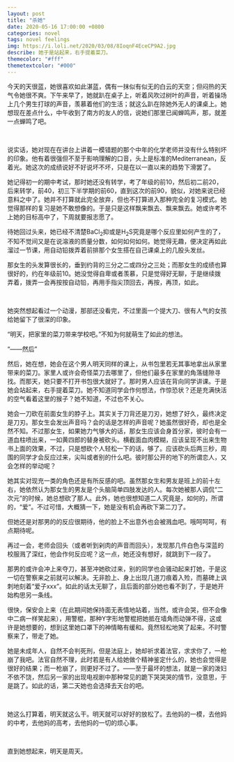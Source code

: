 ```yaml
---
layout: post
title: "杀她"
date: 2020-05-16 17:00:00 +0800
categories: novel
tags: novel feelings
img: https://i.loli.net/2020/03/08/8IoqnF4EceCP9A2.jpg
describe: 她于是站起来，右手提着菜刀。
themecolor: "#fff"
themetextcolor: "#000"
---
```


今天的天很蓝，她很喜欢如此湛蓝，偶有一抹似有似无的白云的天空；但闷热的天气令她很不爽。下午来早了，她就趴在桌子上，听着风吹过树叶的声音，听着操场上几个男生打球的声音，羡慕着他们的生活；就这么趴在除她外无人的课桌上。她想现在差点什么，中午收到了南方的友人的信，说她们那里已闻蝉鸣声，那，就差一点蝉鸣了吧。

<br>

说实话，她对现在在讲台上讲着一模错题的那个中年的化学老师并没有什么特别坏的印象。他有着很强但不至于影响理解的口音，头上是标准的Mediterranean，反着光。她这次的成绩说好不好说坏不坏，只是在以一直以来的趋势下滑罢了。

她记得初一的期中考试，那时她还没有转学，考了年级的前10，然后初二前20，后来转学，前40，初三下半学期的前60，直到这次的前90，貌似，对她来说已经意料之中了。她并不打算就此完全放弃，但也不打算进入那种完全的复习模式。她觉得那样的复习是她不敢想像的。于是只是这样飘来飘去、飘来飘去。她或许考不上她的目标高中了，下周就要报志愿了。

待她回过头来，她已经不清楚BaCl<sub>2</sub>抑或是H<sub>2</sub>S究竟是哪个反应里如何产生的了，不知不觉间又是在说溶液的质量分数，如何如何如何。她觉得无趣，便决定再如此溜过一节课，用自动铅拨弄着前排那个女生搭在自己课桌上的几股头发丝。

那女生的头发算很长的，垂到约背的三分之二或四分之三处；而那女生的成绩也算很好的，约在年级前10。她没觉得自卑或者羡慕，只是觉得好无聊，于是继续拨弄着，拨弄一会再按按自动铅，再用手指尖顶回去，再按，再顶，如此。

<br>

她突然想起看过一个动漫，那部还没看完，不过里面一个提大刀、很有人气的女孩给她留下了很深的印象。

“明天，把家里的菜刀带来学校吧。”不知为何就萌生了如此的想法。

“——然后”

然后，她在想，她会在这个男人明天同样的课上，从书包里若无其事地拿出从家里带来的菜刀。家里人或许会奇怪菜刀去哪里了，但他们最多在家里的角落缝隙寻找。而那天，她只要不打开书包很大就好了。那时男人应该在背向同学讲课。于是她会站起来，右手提着菜刀。她不知道同学会作何想法，作惊恐状？还是充满快活的空气看着这里的猴子？她不知道，不过也不关心。

她会一刀砍在前面女生的脖子上。其实关于刀背还是刀刃，她想了好久，最终决定是刀刃。那女生会发出声音吗？会的话是怎样的声音呢？她虽然很好奇，却也是全然不知。不过那女生，如果她力气够大的话，那女生应该会身首分家，彼时会有一道血柱喷出来，一如黄四郎的替身被砍头。横截面血肉模糊，应该呈现不出来生物书上面的效果，不过，只是想砍个人轻松一下的话，够了。应该砍头后两三秒，周围的同学才会反应过来，尖叫或者别的什么吧。彼时那公开的地下的所谓恋人，又会怎样的举动呢？

她其实对现充一类的角色还是有所反感的吧。虽然那女生和男友是班上的前十左右，她依然认为那女生的男友是个头脑简单四肢发达的人。每次她被那人调侃“二次元”的时候，她总想砍了那人。此外，她也很想知道二人究竟是，如何的，所谓的，“爱”。不过可惜，大概猜一下，她是没有机会再砍下第二刀了。

但她还是对那男的的反应很期待，他的脸上不出意外也会被溅血吧。哦呵呵呵，有点期待呢。

再过一会，老师会回头（或者听到剁肉的声音而回头），发现那几件白色与深蓝的校服溅了深红，他会作何反应呢？这一点，她还没有想好，就跳到下一段了。

那男的或许会冲上来夺刀，甚至冲她砍过来，别的同学也会骚动起来打她，于是这一切在警察来之前就可以解决。无非脸上、身上出现几道刀痕着入殓，而墓碑上讽刺地刻着“爱子xxx”。如此的话太无聊了，且后面的部分她也看不到了，于是她开始构思另一条线。

很快，保安会上来（在此期间她保持面无表情地站着，当然，或许会哭，但不会像中二病一样笑起来），用警棍，那种Y字形地警棍把她抵在墙角而动弹不得，这或许是她想要的，想到这里她口罩下的神情略有缓和。竟然轻松地笑了起来。不时警察来了，带走了她。

她是未成年人，自然不会判死刑，但是法庭上，她却祈求着法官，求求你了，一枪崩了我吧。法官自然不理，此时若是有人给她做个精神鉴定什么的，她也会觉得是很好的结果；而一枪崩了，则更好不过了。——至于最坏的想法，就是一家的泼妇不依不饶，然后另一家的出现电视剧中那种常见的跪下哭哭哭的情节，没意思，于是跳了。如此的话，第二天她也会选择去天台的吧。

<br>

她这么打算着，明天就这么干。明天就可以好好的放松了。去他妈的一模，去他妈的中考，去他妈的高考，去他妈的一切的烦心事。

<br>

直到她想起来，明天是周天。



